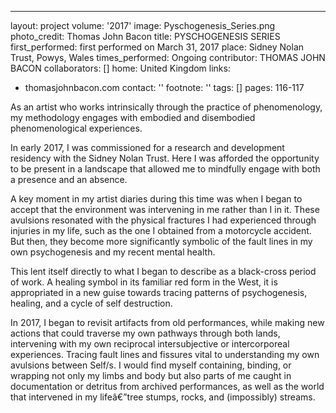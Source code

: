 ---
layout: project
volume: '2017'
image: Pyschogenesis_Series.png
photo_credit: Thomas John Bacon
title: PYSCHOGENESIS SERIES
first_performed: first performed on March 31, 2017
place: Sidney Nolan Trust, Powys, Wales
times_performed: Ongoing
contributor: THOMAS JOHN BACON
collaborators: []
home: United Kingdom
links:
- thomasjohnbacon.com
contact: ''
footnote: ''
tags: []
pages: 116-117



As an artist who works intrinsically through the practice of phenomenology, my methodology engages with embodied and disembodied phenomenological experiences.

In early 2017, I was commissioned for a research and development residency with the Sidney Nolan Trust. Here I was afforded the opportunity to be present in a landscape that allowed me to mindfully engage with both a presence and an absence.

A key moment in my artist diaries during this time was when I began to accept that the environment was intervening in me rather than I in it. These avulsions resonated with the physical fractures I had experienced through injuries in my life, such as the one I obtained from a motorcycle accident. But then, they become more significantly symbolic of the fault lines in my own psychogenesis and my recent mental health.

This lent itself directly to what I began to describe as a black-cross period of work. A healing symbol in its familiar red form in the West, it is appropriated in a new guise towards tracing patterns of psychogenesis, healing, and a cycle of self destruction.

In 2017, I began to revisit artifacts from old performances, while making new actions that could traverse my own pathways through both lands, intervening with my own reciprocal intersubjective or intercorporeal experiences. Tracing fault lines and fissures vital to understanding my own avulsions between Self/s. I would find myself containing, binding, or wrapping not only my limbs and body but also parts of me caught in documentation or detritus from archived performances, as well as the world that intervened in my lifeâ€”tree stumps, rocks, and (impossibly) streams.
